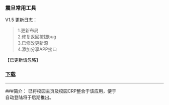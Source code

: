 ### 震旦常用工具
V1.5 更新日志：

>1.更新布局  
>2.修复返回按钮bug  
>3.已修改更新源  
>4.添加分享APP接口  
 
【已更新请忽略】

### [下载](https://github.com/letian14/Zone/raw/master/震旦常用工具_1.5.apk)
 ---  
###简介：
已将校园主页及校园CRP整合于该应用，便于  
  自动登陆将于后期推出。
